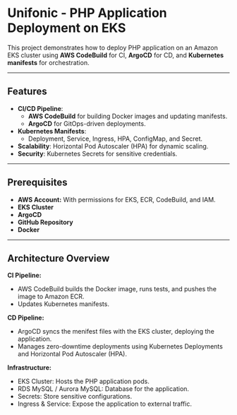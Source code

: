 # Unifonic - PHP Application Deployment on EKS

This project demonstrates how to deploy PHP application on an Amazon EKS cluster using **AWS CodeBuild** for CI, **ArgoCD** for CD, and **Kubernetes manifests** for orchestration.

---

## **Features**
- **CI/CD Pipeline**:  
  - **AWS CodeBuild** for building Docker images and updating manifests.  
  - **ArgoCD** for GitOps-driven deployments.  
- **Kubernetes Manifests**:  
  - Deployment, Service, Ingress, HPA, ConfigMap, and Secret.  
- **Scalability**: Horizontal Pod Autoscaler (HPA) for dynamic scaling.  
- **Security**: Kubernetes Secrets for sensitive credentials.  

---

## **Prerequisites**
 - **AWS Account:** With permissions for EKS, ECR, CodeBuild, and IAM.
 - **EKS Cluster**
 - **ArgoCD**
 - **GitHub Repository**
 - **Docker**

---

## **Architecture Overview**
**CI Pipeline:**
 - AWS CodeBuild builds the Docker image, runs tests, and pushes the image to Amazon ECR.
 - Updates Kubernetes manifests.

**CD Pipeline:**
 - ArgoCD syncs the menifest files with the EKS cluster, deploying the application.
 - Manages zero-downtime deployments using Kubernetes Deployments and Horizontal Pod Autoscaler (HPA).

**Infrastructure:**
 - EKS Cluster: Hosts the PHP application pods.
 - RDS MySQL / Aurora MySQL: Database for the application.
 - Secrets: Store sensitive configurations.
 - Ingress & Service: Expose the application to external traffic.